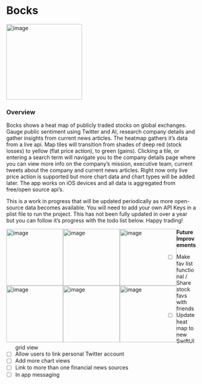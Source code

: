 # Bocks
<img width="200" alt="image" src="https://user-images.githubusercontent.com/3058101/207996332-81c6cc2e-a5f8-4253-87f9-add40e76d3cb.png">


### Overview

Bocks shows a heat map of publicly traded stocks on global exchanges. Gauge public sentiment using Twitter and AI, research company details and gather insights from current news articles. The heatmap gathers it’s data from a live api. Map tiles will transition from shades of deep red (stock losses) to yellow (flat price action), to green (gains). Clicking a tile, or entering a search term will navigate you to the company details page where you can view more info on the company’s mission, executive team, current tweets about the company and current news articles. Right now only live price action is supported but more chart data and chart types will be added later. The app works on iOS devices and all data is aggregated from free/open source api’s.

This is a work in progress that will be updated periodically as more open-source data becomes available. You will need to add your own API Keys in a plist file to run the project. This has not been fully updated in over a year but you can follow it’s progress with the todo list below. Happy trading!




<p>
  <img width="150" style="float:left;" alt="image" src="https://user-images.githubusercontent.com/3058101/207996573-396c510e-1e94-489f-b3be-a58cf11942c3.png">

  <img width="150" style="float:left;" alt="image" src="https://user-images.githubusercontent.com/3058101/207996610-c5d45933-a952-41f1-ab04-4642bf9e0fb8.png">

  <img width="150" style="float:left;" alt="image" src="https://user-images.githubusercontent.com/3058101/207996655-98f14ec7-d959-44b4-8b62-7539196c4e1d.png">

  <img width="150" style="float:left;" alt="image" src="https://user-images.githubusercontent.com/3058101/207996633-c72344d3-f667-46d1-a57f-6917c4a9498c.png">

</p>
<p>
  <img width="150" style="float:left;" alt="image" src="https://user-images.githubusercontent.com/3058101/207996679-21c14ba1-4c77-4f18-8281-e9c19035c2d3.png">
    <img width="150" style="float:left;" alt="image" src="https://user-images.githubusercontent.com/3058101/207996700-a9b6b243-e95f-4f70-b349-cb1cd7eab3b9.png">
</p>

**Future Improvements**

- [ ]  Make fav list functional / Share stock favs with friends
- [ ]  Update heat map to new SwiftUI grid view
- [ ]  Allow users to link personal Twitter account
- [ ]  Add more chart views
- [ ]  Link to more than one financial news sources
- [ ]  In app messaging
